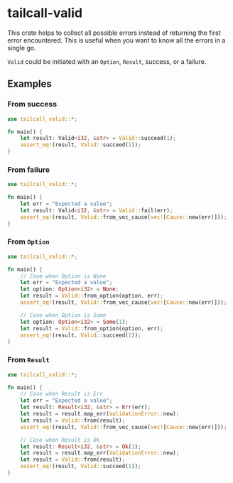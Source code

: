 # tailcall-valid

This crate helps to collect all possible errors instead of returning the first error encountered. This is useful when you want to know all the errors in a single go.

`Valid` could be initiated with an `Option`, `Result`, success, or a failure.

## Examples

### From success

```rust
use tailcall_valid::*;

fn main() {
    let result: Valid<i32, &str> = Valid::succeed(1);
    assert_eq!(result, Valid::succeed(1));
}
```

### From failure

```rust
use tailcall_valid::*;

fn main() {
    let err = "Expected a value";
    let result: Valid<i32, &str> = Valid::fail(err);
    assert_eq!(result, Valid::from_vec_cause(vec![Cause::new(err)]));
}
```

### From `Option`

```rust
use tailcall_valid::*;

fn main() {
    // Case when Option is None
    let err = "Expected a value";
    let option: Option<i32> = None;
    let result = Valid::from_option(option, err);
    assert_eq!(result, Valid::from_vec_cause(vec![Cause::new(err)]));

    // Case when Option is Some
    let option: Option<i32> = Some(1);
    let result = Valid::from_option(option, err);
    assert_eq!(result, Valid::succeed(1));
}
```

### From `Result`

```rust
use tailcall_valid::*;

fn main() {
    // Case when Result is Err
    let err = "Expected a value";
    let result: Result<i32, &str> = Err(err);
    let result = result.map_err(ValidationError::new);
    let result = Valid::from(result);
    assert_eq!(result, Valid::from_vec_cause(vec![Cause::new(err)]));

    // Case when Result is Ok
    let result: Result<i32, &str> = Ok(1);
    let result = result.map_err(ValidationError::new);
    let result = Valid::from(result);
    assert_eq!(result, Valid::succeed(1));
}
```
